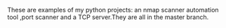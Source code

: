 These are examples of my python projects: an nmap scanner automation tool ,port scanner and a TCP server.They are all in the master branch.
